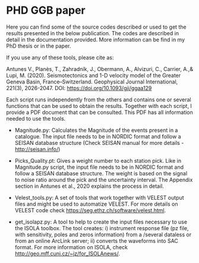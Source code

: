 # PHD GGB paper

Here you can find some of the source codes described or used to get the results presented in the below publication. The codes are described in detail in the documentation provided. More information can be find in my PhD thesis or in the paper.

If you use any of these tools, please cite as:

Antunes V., Planès, T., Zahradník, J., Obermann, A., Alvizuri, C., Carrier, A.,& Lupi, M. (2020). 
Seismotectonics and 1-D velocity model of the Greater Geneva Basin, France–Switzerland. 
Geophysical Journal International, 221(3), 2026-2047. 
DOI: https://doi.org/10.1093/gji/ggaa129


Each script runs independently from the others and contains one or several functions that can be used to obtain the results. Together with each script, I provide a PDF document that can be consulted. This PDF has all information needed to use the tools.

  - Magnitude.py: Calculates the Magnitude of the events present in a catalogue. The input file needs to be in NORDIC format and follow a SEISAN database structure (Check SEISAN manual for more details - http://seisan.info/)

  - Picks_Quality.pt: Gives a weight number to each station pick. Like in Magnitude.py script, the input file needs to be in NORDIC format and follow a SEISAN database structure. The weight is based on the signal to noise ratio around the pick and the uncertainty interval. The Appendix section in Antunes et al., 2020 explains the process in detail.
  
  - Velest_tools.py: A set of tools that work together with VELEST output files and might be used to automatize VELEST. For more details on VELEST code check https://seg.ethz.ch/software/velest.html.

  - get_isolapz.py: A tool to help to create the input files necessary to use the ISOLA toolbox. The tool creates: i) instrument response file (pz file, with sensitivity, poles and zeros information) from a /several dataless or from an online ArcLink server; ii) converts the waveforms into SAC format. For more information on ISOLA, check http://geo.mff.cuni.cz/~jz/for_ISOLAnews/.
